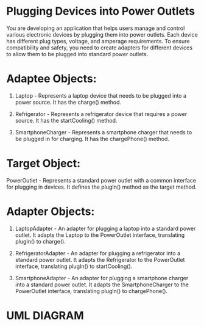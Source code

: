 # Plugging Devices into Power Outlets

You are developing an application that helps users manage and control various electronic devices by plugging them into power outlets. Each device has different plug types, voltage, and amperage requirements. To ensure compatibility and safety, you need to create adapters for different devices to allow them to be plugged into standard power outlets.

# Adaptee Objects:

1. Laptop - Represents a laptop device that needs to be plugged into a power source. It has the charge() method.

2. Refrigerator - Represents a refrigerator device that requires a power source. It has the startCooling() method.

3. SmartphoneCharger - Represents a smartphone charger that needs to be plugged in for charging. It has the chargePhone() method.

# Target Object:

PowerOutlet - Represents a standard power outlet with a common interface for plugging in devices. It defines the plugIn() method as the target method.

# Adapter Objects:

1. LaptopAdapter - An adapter for plugging a laptop into a standard power outlet. It adapts the Laptop to the PowerOutlet interface, translating plugIn() to charge().

2. RefrigeratorAdapter - An adapter for plugging a refrigerator into a standard power outlet. It adapts the Refrigerator to the PowerOutlet interface, translating plugIn() to startCooling().

3. SmartphoneAdapter - An adapter for plugging a smartphone charger into a standard power outlet. It adapts the SmartphoneCharger to the PowerOutlet interface, translating plugIn() to chargePhone().

# UML DIAGRAM
